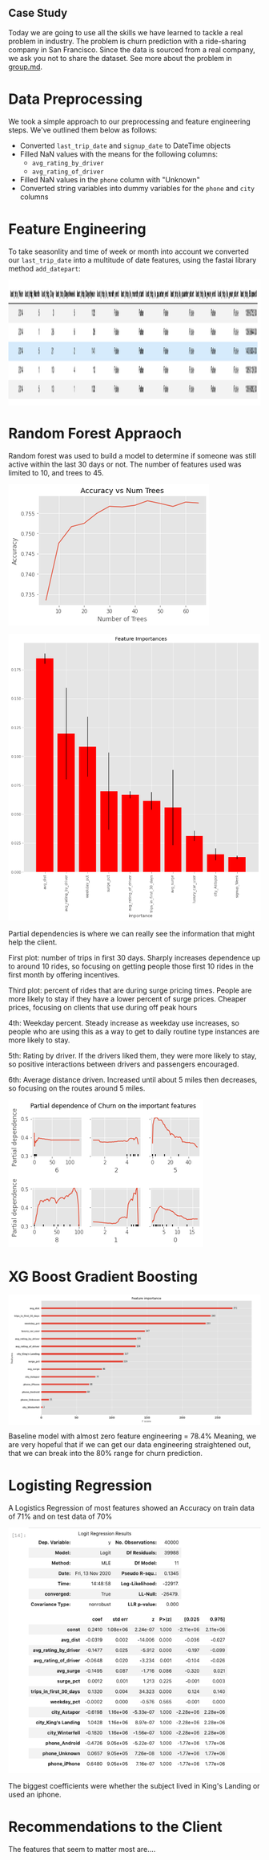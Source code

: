 ## Case Study

Today we are going to use all the skills we have learned to tackle a real
problem in industry. The problem is churn prediction with a ride-sharing
company in San Francisco.  Since the data is sourced from a real company, we
ask you not to share the dataset. See more about the problem in
[group.md](group.md). 

# Data Preprocessing
We took a simple approach to our preprocessing and feature engineering steps.  We've outlined them below as follows:  
- Converted `last_trip_date` and `signup_date` to DateTime objects
- Filled NaN values with the means for the following columns:  
  - `avg_rating_by_driver`
  - `avg_rating_of_driver`
- Filled NaN values in the `phone` column with "Unknown"
- Converted string variables into dummy variables for the `phone` and `city` columns

# Feature Engineering
To take seasonlity and time of week or month into account we converted our `last_trip_date` into a multitude of date features, using the fastai library method `add_datepart`:  

<p align="center">
  <img align="center" src="/img/date_time_columns.png" height="250" width="1000">
</p>

# Random Forest Appraoch

Random forest was used to build a model to determine if someone was still active within the last 30 days or not. The number of features used was limited to 10, and trees to 45. 

![alt text](./img/trees.png)



![alt text](./img/feature_imp.png)

Partial dependencies is where we can really see the information that might help the client. 

First plot: number of trips in first 30 days. Sharply increases dependence up to around 10 rides, so focusing on getting people those first 10 rides in the first month by offering incentives.

Third plot: percent of rides that are during surge pricing times. People are more likely to stay if they have a lower percent of surge prices. Cheaper prices, focusing on clients that use during off peak hours

4th: Weekday percent. Steady increase as weekday use increases, so people who are using this as a way to get to daily routine type instances are more likely to stay.

5th: Rating by driver. If the drivers liked them, they were more likely to stay, so positive interactions between drivers and passengers encouraged.

6th: Average distance driven. Increased until about 5 miles then decreases, so focusing on the routes around 5 miles. 

![alt text](./img/partial_dep.png)

# XG Boost Gradient Boosting

<p>
  <img align="center" src="/img/XGBoost.png" width="1000">
</p>
Baseline model with almost zero feature engineering = 78.4%  
Meaning, we are very hopeful that if we can get our data engineering straightened out, that we can break into the 80% range for churn prediction. 

# Logisting Regression

A Logistics Regression of most features showed an Accuracy on train data of 71% and on test data of 70%

![Log Reg](/img/LogRegModel.png)

The biggest coefficients were whether the subject lived in King's Landing or used an iphone.

# Recommendations to the Client

The features that seem to matter most are.... 

